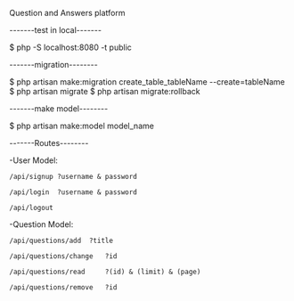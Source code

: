 Question and Answers platform


-------test in local-------

$ php -S localhost:8080 -t public

-------migration--------

$ php artisan make:migration create_table_tableName --create=tableName
$ php artisan migrate
$ php artisan migrate:rollback

-------make model--------

$ php artisan make:model model_name


-------Routes--------

-User Model:

    /api/signup ?username & password

    /api/login  ?username & password

    /api/logout

-Question Model:

    /api/questions/add  ?title

    /api/questions/change   ?id

    /api/questions/read     ?(id) & (limit) & (page)
    
    /api/questions/remove   ?id

